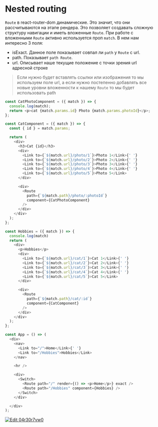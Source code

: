 # Nested routing

`Route` в react-router-dom динамические. Это значит, что они рассчитываются на этапе рендера. Это позволяет создавать сложную структуру навигации и иметь вложенные `Route`. При работе с вложенными `Route` активно используется проп `match`. В нем нам интересно 3 поля:

- isExact. Данное поле показывает совпал ли `path` у `Route` c url.
- path. Показывает `path Route`.
- url. Описывает наше текущие положение с точки зрения url адресной строке

> Если нужно будет вставлять ссылки или изображения то мы используем поле url, а если нужно постепенно добавлять все новые уровни вложенности к нашему `Route` то мы будет использовать path

```javascript
const CatPhotoComponent = ({ match }) => {
  console.log(match);
  return <p>cat {match.params.id} Photo {match.params.photoId}</p>;
};

const CatComponent = ({ match }) => {
  const { id } = match.params;

  return (
    <div>
      <h3>Cat {id}</h3>
      <div>
        <Link to={`${match.url}/photo/1`}>Photo 1</Link>{' '}
        <Link to={`${match.url}/photo/2`}>Photo 2</Link>{' '}
        <Link to={`${match.url}/photo/3`}>Photo 3</Link>{' '}
        <Link to={`${match.url}/photo/4`}>Photo 4</Link>{' '}
        <Link to={`${match.url}/photo/5`}>Photo 5</Link>
      </div>

      <div>
        <Route
          path={`${match.path}/photo/:photoId`}
          component={CatPhotoComponent}
        />
      </div>
    </div>
  );
};

const Hobbies = ({ match }) => {
  console.log(match)
  return (
    <div>
      <p>Hobbies</p>
      <div>
        <Link to={`${match.url}/cat/1`}>Cat 1</Link>{' '}
        <Link to={`${match.url}/cat/2`}>Cat 2</Link>{' '}
        <Link to={`${match.url}/cat/3`}>Cat 3</Link>{' '}
        <Link to={`${match.url}/cat/4`}>Cat 4</Link>{' '}
        <Link to={`${match.url}/cat/5`}>Cat 5</Link>
      </div>

      <div>
        <Route
          path={`${match.path}/cat/:id`}
          component={CatComponent}
        />
      </div>
    </div>
  );
};

const App = () => (
  <div>
    <nav>
      <Link to="/">Home</Link>{' '}
      <Link to="/Hobbies">Hobbies</Link>
    </nav>

    <hr />

    <div>
      <Switch>
        <Route path="/" render={() => <p>Home</p>} exact />
        <Route path="/Hobbies" component={Hobbies} />
      </Switch>
    </div>

  </div>
);
```

[![Edit 04r30r7vw0](https://codesandbox.io/static/img/play-codesandbox.svg)](https://codesandbox.io/s/04r30r7vw0?expanddevtools=1)